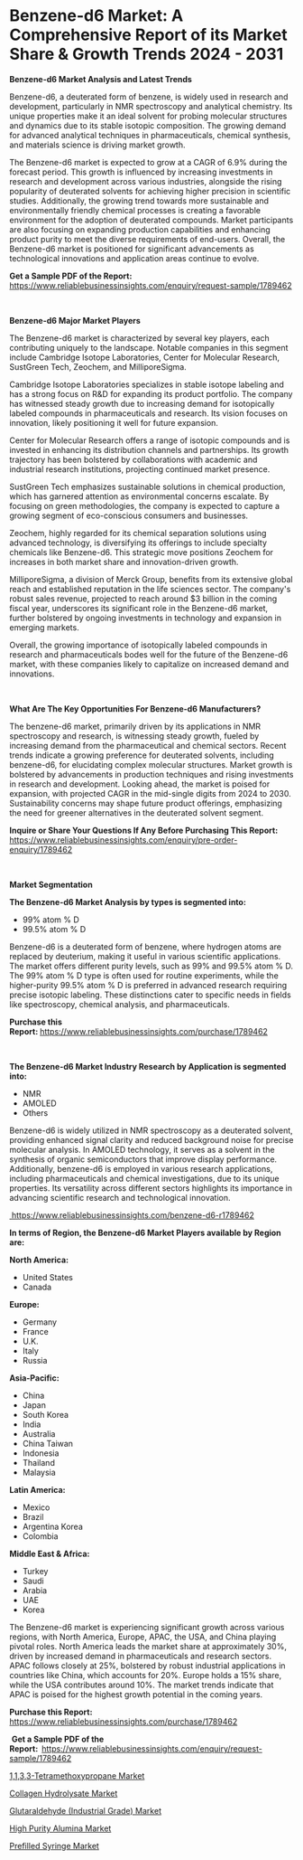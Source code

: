 <p><h1>Benzene-d6 Market: A Comprehensive Report of its Market Share & Growth Trends 2024 - 2031</h1></p><p><strong>Benzene-d6 Market Analysis and Latest Trends</strong></p>
<p><p>Benzene-d6, a deuterated form of benzene, is widely used in research and development, particularly in NMR spectroscopy and analytical chemistry. Its unique properties make it an ideal solvent for probing molecular structures and dynamics due to its stable isotopic composition. The growing demand for advanced analytical techniques in pharmaceuticals, chemical synthesis, and materials science is driving market growth.</p><p>The Benzene-d6 market is expected to grow at a CAGR of 6.9% during the forecast period. This growth is influenced by increasing investments in research and development across various industries, alongside the rising popularity of deuterated solvents for achieving higher precision in scientific studies. Additionally, the growing trend towards more sustainable and environmentally friendly chemical processes is creating a favorable environment for the adoption of deuterated compounds. Market participants are also focusing on expanding production capabilities and enhancing product purity to meet the diverse requirements of end-users. Overall, the Benzene-d6 market is positioned for significant advancements as technological innovations and application areas continue to evolve.</p></p>
<p><strong>Get a Sample PDF of the Report:&nbsp;</strong> <a href="https://www.reliablebusinessinsights.com/enquiry/request-sample/1789462?utm_campaign=1094&utm_medium=2&utm_source=Github&utm_content=ia&utm_term=20122024&utm_id=benzene-d6">https://www.reliablebusinessinsights.com/enquiry/request-sample/1789462</a></p>
<p>&nbsp;</p>
<p><strong>Benzene-d6 Major Market Players</strong></p>
<p><p>The Benzene-d6 market is characterized by several key players, each contributing uniquely to the landscape. Notable companies in this segment include Cambridge Isotope Laboratories, Center for Molecular Research, SustGreen Tech, Zeochem, and MilliporeSigma.</p><p>Cambridge Isotope Laboratories specializes in stable isotope labeling and has a strong focus on R&D for expanding its product portfolio. The company has witnessed steady growth due to increasing demand for isotopically labeled compounds in pharmaceuticals and research. Its vision focuses on innovation, likely positioning it well for future expansion.</p><p>Center for Molecular Research offers a range of isotopic compounds and is invested in enhancing its distribution channels and partnerships. Its growth trajectory has been bolstered by collaborations with academic and industrial research institutions, projecting continued market presence.</p><p>SustGreen Tech emphasizes sustainable solutions in chemical production, which has garnered attention as environmental concerns escalate. By focusing on green methodologies, the company is expected to capture a growing segment of eco-conscious consumers and businesses.</p><p>Zeochem, highly regarded for its chemical separation solutions using advanced technology, is diversifying its offerings to include specialty chemicals like Benzene-d6. This strategic move positions Zeochem for increases in both market share and innovation-driven growth.</p><p>MilliporeSigma, a division of Merck Group, benefits from its extensive global reach and established reputation in the life sciences sector. The company's robust sales revenue, projected to reach around $3 billion in the coming fiscal year, underscores its significant role in the Benzene-d6 market, further bolstered by ongoing investments in technology and expansion in emerging markets.</p><p>Overall, the growing importance of isotopically labeled compounds in research and pharmaceuticals bodes well for the future of the Benzene-d6 market, with these companies likely to capitalize on increased demand and innovations.</p></p>
<p>&nbsp;</p>
<p><strong>What Are The Key Opportunities For Benzene-d6 Manufacturers?</strong></p>
<p><p>The benzene-d6 market, primarily driven by its applications in NMR spectroscopy and research, is witnessing steady growth, fueled by increasing demand from the pharmaceutical and chemical sectors. Recent trends indicate a growing preference for deuterated solvents, including benzene-d6, for elucidating complex molecular structures. Market growth is bolstered by advancements in production techniques and rising investments in research and development. Looking ahead, the market is poised for expansion, with projected CAGR in the mid-single digits from 2024 to 2030. Sustainability concerns may shape future product offerings, emphasizing the need for greener alternatives in the deuterated solvent segment.</p></p>
<p><strong>Inquire or Share Your Questions If Any Before Purchasing This Report:</strong> <a href="https://www.reliablebusinessinsights.com/enquiry/pre-order-enquiry/1789462?utm_campaign=1094&utm_medium=2&utm_source=Github&utm_content=ia&utm_term=20122024&utm_id=benzene-d6">https://www.reliablebusinessinsights.com/enquiry/pre-order-enquiry/1789462</a></p>
<p>&nbsp;</p>
<p><strong>Market Segmentation</strong></p>
<p><strong>The Benzene-d6 Market Analysis by types is segmented into:</strong></p>
<p><ul><li>99% atom % D</li><li>99.5% atom % D</li></ul></p>
<p><p>Benzene-d6 is a deuterated form of benzene, where hydrogen atoms are replaced by deuterium, making it useful in various scientific applications. The market offers different purity levels, such as 99% and 99.5% atom % D. The 99% atom % D type is often used for routine experiments, while the higher-purity 99.5% atom % D is preferred in advanced research requiring precise isotopic labeling. These distinctions cater to specific needs in fields like spectroscopy, chemical analysis, and pharmaceuticals.</p></p>
<p><strong>Purchase this Report:&nbsp;</strong><a href="https://www.reliablebusinessinsights.com/purchase/1789462?utm_campaign=1094&utm_medium=2&utm_source=Github&utm_content=ia&utm_term=20122024&utm_id=benzene-d6">https://www.reliablebusinessinsights.com/purchase/1789462</a></p>
<p>&nbsp;</p>
<p><strong>The Benzene-d6 Market Industry Research by Application is segmented into:</strong></p>
<p><ul><li>NMR</li><li>AMOLED</li><li>Others</li></ul></p>
<p><p>Benzene-d6 is widely utilized in NMR spectroscopy as a deuterated solvent, providing enhanced signal clarity and reduced background noise for precise molecular analysis. In AMOLED technology, it serves as a solvent in the synthesis of organic semiconductors that improve display performance. Additionally, benzene-d6 is employed in various research applications, including pharmaceuticals and chemical investigations, due to its unique properties. Its versatility across different sectors highlights its importance in advancing scientific research and technological innovation.</p></p>
<p><a href="https://www.reliablebusinessinsights.com/benzene-d6-r1789462?utm_campaign=1094&utm_medium=2&utm_source=Github&utm_content=ia&utm_term=20122024&utm_id=benzene-d6">&nbsp;https://www.reliablebusinessinsights.com/benzene-d6-r1789462</a></p>
<p><strong>In terms of Region, the Benzene-d6 Market Players available by Region are:</strong></p>
<p>
    <p> <strong> North America: </strong>
        <ul>
            <li>United States</li>
            <li>Canada</li>
        </ul>
        </p> 
    <p> <strong> Europe: </strong>
        <ul>
            <li>Germany</li>
            <li>France</li>
            <li>U.K.</li>
            <li>Italy</li>
            <li>Russia</li>
        </ul>
        </p> 
    <p> <strong> Asia-Pacific: </strong>
        <ul>
            <li>China</li>
            <li>Japan</li>
            <li>South Korea</li>
            <li>India</li>
            <li>Australia</li>
            <li>China Taiwan</li>
            <li>Indonesia</li>
            <li>Thailand</li>
            <li>Malaysia</li>
        </ul>
        </p> 
    <p> <strong> Latin America: </strong>
        <ul>
            <li>Mexico</li>
            <li>Brazil</li>
            <li>Argentina Korea</li>
            <li>Colombia</li>
        </ul>
        </p> 
    <p> <strong> Middle East & Africa: </strong>
        <ul>
            <li>Turkey</li>
            <li>Saudi</li>
            <li>Arabia</li>
            <li>UAE</li>
            <li>Korea</li>
        </ul>
    </p>
    </p>
<p><p>The Benzene-d6 market is experiencing significant growth across various regions, with North America, Europe, APAC, the USA, and China playing pivotal roles. North America leads the market share at approximately 30%, driven by increased demand in pharmaceuticals and research sectors. APAC follows closely at 25%, bolstered by robust industrial applications in countries like China, which accounts for 20%. Europe holds a 15% share, while the USA contributes around 10%. The market trends indicate that APAC is poised for the highest growth potential in the coming years.</p></p>
<p><strong>Purchase this Report: </strong><a href="https://www.reliablebusinessinsights.com/purchase/1789462?utm_campaign=1094&utm_medium=2&utm_source=Github&utm_content=ia&utm_term=20122024&utm_id=benzene-d6">https://www.reliablebusinessinsights.com/purchase/1789462</a></p>
<p>&nbsp;<strong>Get a Sample PDF of the Report:&nbsp;&nbsp;</strong><a href="https://www.reliablebusinessinsights.com/enquiry/request-sample/1789462?utm_campaign=1094&utm_medium=2&utm_source=Github&utm_content=ia&utm_term=20122024&utm_id=benzene-d6">https://www.reliablebusinessinsights.com/enquiry/request-sample/1789462</a></p>
<p><strong></strong></p>
<p><p><a href="https://github.com/rileymgdorcas/Market-Research-Report-List-1/blob/main/1133-tetramethoxypropane-market.md?utm_campaign=1094&utm_medium=2&utm_source=Github&utm_content=ia&utm_term=20122024&utm_id=benzene-d6">1,1,3,3-Tetramethoxypropane Market</a></p><p><a href="https://www.linkedin.com/pulse/billion-dollar-collagen-hydrolysate-market-industry-value-8obuf?utm_campaign=1094&utm_medium=2&utm_source=Github&utm_content=ia&utm_term=20122024&utm_id=benzene-d6">Collagen Hydrolysate Market</a></p><p><a href="https://github.com/LilianFaulkner65/Market-Research-Report-List-1/blob/main/glutaraldehyde-industrial-grade-market.md?utm_campaign=1094&utm_medium=2&utm_source=Github&utm_content=ia&utm_term=20122024&utm_id=benzene-d6">Glutaraldehyde (Industrial Grade) Market</a></p><p><a href="https://www.linkedin.com/pulse/high-purity-alumina-market-size-expanding-rapidly-annual-u7gmf?utm_campaign=1094&utm_medium=2&utm_source=Github&utm_content=ia&utm_term=20122024&utm_id=benzene-d6">High Purity Alumina Market</a></p><p><a href="https://www.linkedin.com/pulse/deep-insights-prefilled-syringe-market-size-growing-demand-u0pif?utm_campaign=1094&utm_medium=2&utm_source=Github&utm_content=ia&utm_term=20122024&utm_id=benzene-d6">Prefilled Syringe Market</a></p></p>